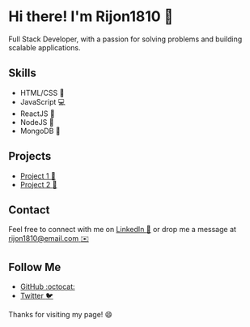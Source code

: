 # Hi there! I'm Rijon1810 :wave:

Full Stack Developer, with a passion for solving problems and building scalable applications.

## Skills
- HTML/CSS :nail_care:
- JavaScript :computer:
- ReactJS :rocket:
- NodeJS :whale:
- MongoDB :tropical_drink:

## Projects
- [Project 1 :page_facing_up:](https://github.com/Rijon1810/project-1)
- [Project 2 :page_facing_up:](https://github.com/Rijon1810/project-2)

## Contact
Feel free to connect with me on [LinkedIn :necktie:](https://www.linkedin.com/in/rijon1810/) or drop me a message at [rijon1810@email.com :envelope:](mailto:rijon1810@email.com)

## Follow Me
- [GitHub :octocat:](https://github.com/Rijon1810)
- [Twitter :bird:](https://twitter.com/rijon1810)

Thanks for visiting my page! :smile:
